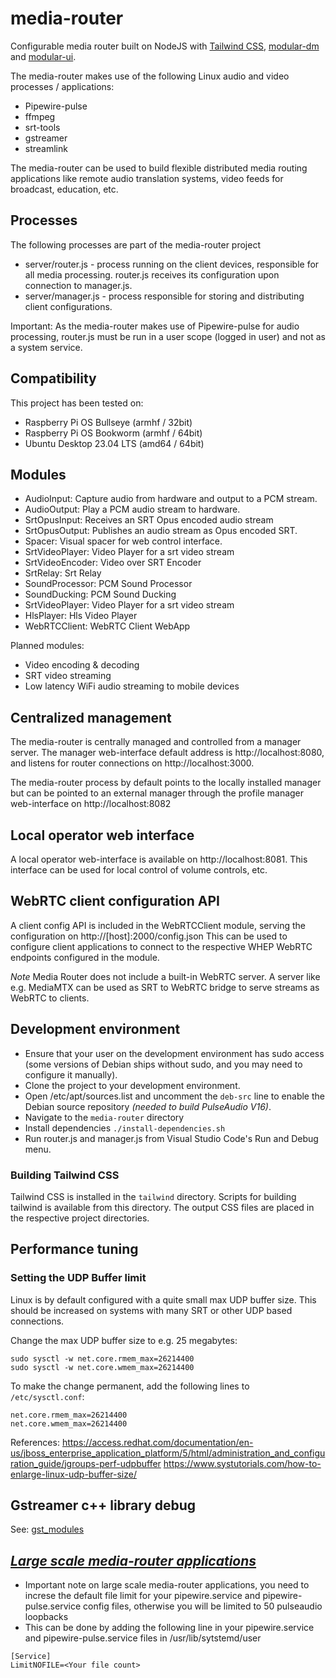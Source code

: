 # media-router
Configurable media router built on NodeJS with [Tailwind CSS](https://tailwindcss.com/), [modular-dm](https://github.com/bccsa/modular-dm) and [modular-ui](https://github.com/bccsa/modular-ui).

The media-router makes use of the following Linux audio and video processes / applications:
* Pipewire-pulse
* ffmpeg
* srt-tools
* gstreamer 
* streamlink

The media-router can be used to build flexible distributed media routing applications like remote audio translation systems, video feeds for broadcast, education, etc.

## Processes
The following processes are part of the media-router project
* server/router.js - process running on the client devices, responsible for all media processing. router.js receives its configuration upon connection to manager.js.
* server/manager.js - process responsible for storing and distributing client configurations.

Important: As the media-router makes use of Pipewire-pulse for audio processing, router.js must be run in a user scope (logged in user) and not as a system service.

## Compatibility
This project has been tested on:
* Raspberry Pi OS Bullseye (armhf / 32bit)
* Raspberry Pi OS Bookworm (armhf / 64bit)
* Ubuntu Desktop 23.04 LTS (amd64 / 64bit)

## Modules
* AudioInput: Capture audio from hardware and output to a PCM stream.
* AudioOutput: Play a PCM audio stream to hardware.
* SrtOpusInput: Receives an SRT Opus encoded audio stream
* SrtOpusOutput: Publishes an audio stream as Opus encoded SRT. 
* Spacer: Visual spacer for web control interface.
* SrtVideoPlayer: Video Player for a srt video stream
* SrtVideoEncoder: Video over SRT Encoder
* SrtRelay: Srt Relay 
* SoundProcessor: PCM Sound Processor
* SoundDucking: PCM Sound Ducking
* SrtVideoPlayer: Video Player for a srt video stream
* HlsPlayer: Hls Video Player
* WebRTCClient: WebRTC Client WebApp

Planned modules:
* Video encoding & decoding
* SRT video streaming
* Low latency WiFi audio streaming to mobile devices

## Centralized management
The media-router is centrally managed and controlled from a manager server. The manager web-interface default address is http://localhost:8080, and listens for router connections on http://localhost:3000.

The media-router process by default points to the locally installed manager but can be pointed to an external manager through the profile manager web-interface on http://localhost:8082

## Local operator web interface
A local operator web-interface is available on http://localhost:8081. This interface can be used for local control of volume controls, etc.

## WebRTC client configuration API
A client config API is included in the WebRTCClient module, serving the configuration on http://[host]:2000/config.json
This can be used to configure client applications to connect to the respective WHEP WebRTC endpoints configured in the module.

*Note* Media Router does not include a built-in WebRTC server. A server like e.g. MediaMTX can be used as SRT to WebRTC bridge to serve streams as WebRTC to clients.

## Development environment
* Ensure that your user on the development environment has sudo access (some versions of Debian ships without sudo, and you may need to configure it manually).
* Clone the project to your development environment.
* Open /etc/apt/sources.list and uncomment the ```deb-src``` line to enable the Debian source repository *(needed to build PulseAudio V16)*.
* Navigate to the ```media-router``` directory
* Install dependencies ```./install-dependencies.sh```
* Run router.js and manager.js from Visual Studio Code's Run and Debug menu.

### Building Tailwind CSS
Tailwind CSS is installed in the ```tailwind``` directory. Scripts for building tailwind is available from this directory. The output CSS files are placed in the respective project directories.

## Performance tuning
### Setting the UDP Buffer limit
Linux is by default configured with a quite small max UDP buffer size. This should be increased on systems with many SRT or other UDP based connections.

Change the max UDP buffer size to e.g. 25 megabytes:
```shell
sudo sysctl -w net.core.rmem_max=26214400
sudo sysctl -w net.core.wmem_max=26214400
```

To make the change permanent, add the following lines to ```/etc/sysctl.conf```:
```shell
net.core.rmem_max=26214400
net.core.wmem_max=26214400
```

References:
https://access.redhat.com/documentation/en-us/jboss_enterprise_application_platform/5/html/administration_and_configuration_guide/jgroups-perf-udpbuffer
https://www.systutorials.com/how-to-enlarge-linux-udp-buffer-size/

## Gstreamer c++ library debug
See: [gst_modules](./server/gst_modules/SrtVideoPlayer/README.md)

## ***[Large scale media-router applications](https://teams.microsoft.com/l/message/19:c03ee3df-2ced-415b-a03b-8721d514d3d6_c7308394-f7b9-4a7e-8510-ffb8a5e8b271@unq.gbl.spaces/1709803010063?context=%7B%22contextType%22%3A%22chat%22%7Dexir)***
* Important note on large scale media-router applications, you need to increse the default file limit for your pipewire.service and pipewire-pulse.service config files, otherwise you will be limited to 50 pulseaudio loopbacks
* This can be done by adding the following line in your pipewire.service and pipewire-pulse.service files in /usr/lib/sytstemd/user
```
[Service]
LimitNOFILE=<Your file count>
```